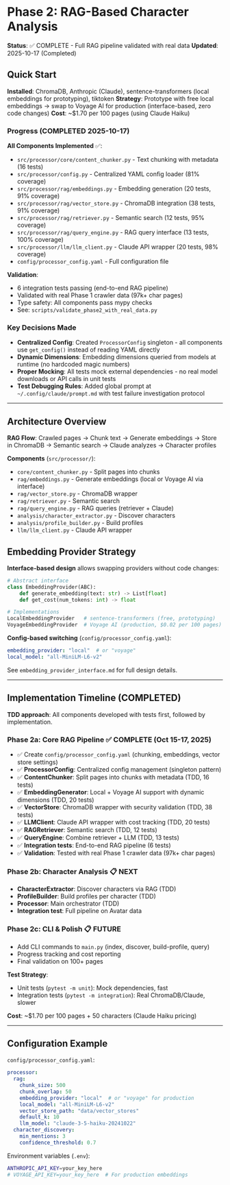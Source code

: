 # Phase 2: RAG-Based Character Analysis

**Status**: ✅ COMPLETE - Full RAG pipeline validated with real data
**Updated**: 2025-10-17 (Completed)

## Quick Start

**Installed**: ChromaDB, Anthropic (Claude), sentence-transformers (local embeddings for prototyping), tiktoken
**Strategy**: Prototype with free local embeddings → swap to Voyage AI for production (interface-based, zero code changes)
**Cost**: ~$1.70 per 100 pages (using Claude Haiku)

### Progress (COMPLETED 2025-10-17)

**All Components Implemented** ✅:
- `src/processor/core/content_chunker.py` - Text chunking with metadata (16 tests)
- `src/processor/config.py` - Centralized YAML config loader (81% coverage)
- `src/processor/rag/embeddings.py` - Embedding generation (20 tests, 91% coverage)
- `src/processor/rag/vector_store.py` - ChromaDB integration (38 tests, 91% coverage)
- `src/processor/rag/retriever.py` - Semantic search (12 tests, 95% coverage)
- `src/processor/rag/query_engine.py` - RAG query interface (13 tests, 100% coverage)
- `src/processor/llm/llm_client.py` - Claude API wrapper (20 tests, 98% coverage)
- `config/processor_config.yaml` - Full configuration file

**Validation**:
- 6 integration tests passing (end-to-end RAG pipeline)
- Validated with real Phase 1 crawler data (97k+ char pages)
- Type safety: All components pass mypy checks
- See: `scripts/validate_phase2_with_real_data.py`

### Key Decisions Made
- **Centralized Config**: Created `ProcessorConfig` singleton - all components use `get_config()` instead of reading YAML directly
- **Dynamic Dimensions**: Embedding dimensions queried from models at runtime (no hardcoded magic numbers)
- **Proper Mocking**: All tests mock external dependencies - no real model downloads or API calls in unit tests
- **Test Debugging Rules**: Added global prompt at `~/.config/claude/prompt.md` with test failure investigation protocol

---

## Architecture Overview

**RAG Flow**: Crawled pages → Chunk text → Generate embeddings → Store in ChromaDB → Semantic search → Claude analyzes → Character profiles

**Components** (`src/processor/`):
- `core/content_chunker.py` - Split pages into chunks
- `rag/embeddings.py` - Generate embeddings (local or Voyage AI via interface)
- `rag/vector_store.py` - ChromaDB wrapper
- `rag/retriever.py` - Semantic search
- `rag/query_engine.py` - RAG queries (retriever + Claude)
- `analysis/character_extractor.py` - Discover characters
- `analysis/profile_builder.py` - Build profiles
- `llm/llm_client.py` - Claude API wrapper

## Embedding Provider Strategy

**Interface-based design** allows swapping providers without code changes:

```python
# Abstract interface
class EmbeddingProvider(ABC):
    def generate_embedding(text: str) -> List[float]
    def get_cost(num_tokens: int) -> float

# Implementations
LocalEmbeddingProvider   # sentence-transformers (free, prototyping)
VoyageEmbeddingProvider  # Voyage AI (production, $0.02 per 100 pages)
```

**Config-based switching** (`config/processor_config.yaml`):
```yaml
embedding_provider: "local"  # or "voyage"
local_model: "all-MiniLM-L6-v2"
```

See `embedding_provider_interface.md` for full design details.

---

## Implementation Timeline (COMPLETED)

**TDD approach**: All components developed with tests first, followed by implementation.

### Phase 2a: Core RAG Pipeline ✅ COMPLETE (Oct 15-17, 2025)
- ✅ Create `config/processor_config.yaml` (chunking, embeddings, vector store settings)
- ✅ **ProcessorConfig**: Centralized config management (singleton pattern)
- ✅ **ContentChunker**: Split pages into chunks with metadata (TDD, 16 tests)
- ✅ **EmbeddingGenerator**: Local + Voyage AI support with dynamic dimensions (TDD, 20 tests)
- ✅ **VectorStore**: ChromaDB wrapper with security validation (TDD, 38 tests)
- ✅ **LLMClient**: Claude API wrapper with cost tracking (TDD, 20 tests)
- ✅ **RAGRetriever**: Semantic search (TDD, 12 tests)
- ✅ **QueryEngine**: Combine retriever + LLM (TDD, 13 tests)
- ✅ **Integration tests**: End-to-end RAG pipeline (6 tests)
- ✅ **Validation**: Tested with real Phase 1 crawler data (97k+ char pages)

### Phase 2b: Character Analysis 📋 NEXT
- **CharacterExtractor**: Discover characters via RAG (TDD)
- **ProfileBuilder**: Build profiles per character (TDD)
- **Processor**: Main orchestrator (TDD)
- **Integration test**: Full pipeline on Avatar data

### Phase 2c: CLI & Polish 📋 FUTURE
- Add CLI commands to `main.py` (index, discover, build-profile, query)
- Progress tracking and cost reporting
- Final validation on 100+ pages

**Test Strategy**:
- Unit tests (`pytest -m unit`): Mock dependencies, fast
- Integration tests (`pytest -m integration`): Real ChromaDB/Claude, slower

**Cost**: ~$1.70 per 100 pages + 50 characters (Claude Haiku pricing)

---

## Configuration Example

`config/processor_config.yaml`:
```yaml
processor:
  rag:
    chunk_size: 500
    chunk_overlap: 50
    embedding_provider: "local"  # or "voyage" for production
    local_model: "all-MiniLM-L6-v2"
    vector_store_path: "data/vector_stores"
    default_k: 10
    llm_model: "claude-3-5-haiku-20241022"
  character_discovery:
    min_mentions: 3
    confidence_threshold: 0.7
```

Environment variables (`.env`):
```bash
ANTHROPIC_API_KEY=your_key_here
# VOYAGE_API_KEY=your_key_here  # For production embeddings
```
